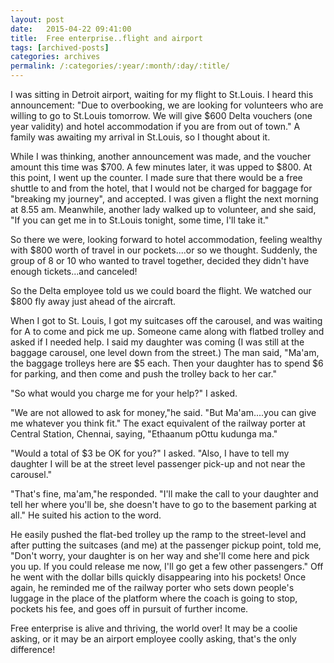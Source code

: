 ```yaml
---
layout: post
date:	2015-04-22 09:41:00
title:  Free enterprise..flight and airport
tags: [archived-posts]
categories: archives
permalink: /:categories/:year/:month/:day/:title/
---
```

I was sitting in Detroit airport, waiting for my flight to St.Louis. I heard this announcement: "Due to overbooking, we are looking for volunteers who are willing to go to St.Louis tomorrow. We will give $600 Delta vouchers (one year validity) and hotel accommodation if you are from out of town."  A family was awaiting my arrival in St.Louis, so I thought about it.

While I was thinking, another announcement was made, and the voucher amount this time was $700.  A few minutes later, it was upped to $800. At this point, I went up the counter. I made sure that there would be a free shuttle to and from the hotel, that I would  not be charged for baggage for "breaking my journey", and accepted. I was given a flight the next morning at 8.55 am.  Meanwhile, another lady walked up to volunteer, and she said, "If you can get me in to St.Louis tonight, some time, I'll take it." 

So there we were, looking forward to hotel accommodation, feeling wealthy with $800 worth of travel in our pockets....or so we thought. Suddenly, the group of 8 or 10 who wanted to travel together, decided they didn't have enough tickets...and canceled!

So the Delta employee told us we could board the flight. We watched our $800 fly away just ahead of the aircraft.

When I got to St. Louis, I got my suitcases off the carousel, and was waiting for A to come and pick me up. Someone came along with flatbed trolley and asked if I needed help. I said my daughter was coming (I was still at the baggage carousel, one level down from the street.) The man said, "Ma'am, the baggage trolleys here are $5 each. Then  your daughter has to spend $6 for parking, and then come and push the trolley back to her car." 

"So what would you charge me for your help?" I asked.

"We are not allowed to ask for money,"he said. "But Ma'am....you can give me whatever you think fit." The exact equivalent of the railway porter at Central Station, Chennai, saying, "Ethaanum pOttu kudunga ma."

"Would a total of $3 be OK for you?" I asked. "Also, I have to tell my daughter I will be at the street level passenger pick-up and not near the carousel."

"That's fine, ma'am,"he responded. "I'll make the call to your daughter and tell her where you'll be, she doesn't have to go to the basement parking at all." He suited his action to the word.

He easily pushed the flat-bed trolley up the ramp to the street-level and after putting the suitcases (and me) at the passenger pickup point, told me, "Don't worry, your daughter is on her way and she'll come here and pick you up. If you could release me now, I'll go get a few other passengers." Off he went with the dollar bills quickly disappearing into his pockets! Once again, he reminded me of the railway porter who sets down people's luggage in the place of the platform where the coach is going to stop, pockets his fee, and goes off in pursuit of further income.


Free enterprise is alive and thriving, the world over! It may be a coolie asking, or it may be an airport employee coolly asking, that's the only difference!
